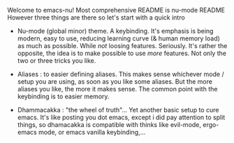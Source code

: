 Welcome to emacs-nu!
Most comprehensive README is nu-mode README
However three things are there so let's start
with a quick intro


- Nu-mode (global minor) theme. A keybinding.
  It's emphasis is being modern, easy to use,
  reducing learning curve (& human memory load)
  as much as possible.
  While _not_ loosing features. Seriously. It's
  rather the opposite, the idea is to make
  possible to use _more_ features. Not only
  the two or three tricks you like.


- Aliases : to easier defining aliases.
  This makes sense whichever mode / setup you are
  using, as soon as you like some aliases.
  But the more aliases you like, the more it makes
  sense. The common point with the keybinding is to easier
  memory.


- Dhammacakka : "the wheel of truth"...
  Yet another basic setup to cure emacs.
  It's like posting you dot emacs, except i did pay
  attention to split things, so dhamacakka is compatible
  with thinks like evil-mode, ergo-emacs mode, or emacs
  vanilla keybinding,...
